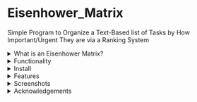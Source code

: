 # Eisenhower_Matrix
Simple Program to Organize a Text-Based list of Tasks by How Important/Urgent They are via a Ranking System

<details>
<summary> What is an Eisenhower Matrix? </summary>

## What is an Eisenhower Matrix?
TODO:
- Provide links to articles 
- Provide brief description of why it's useful 

</details>
<details>
<summary> Functionality </summary>

## Functionality 

<details>
<summary> Entering Tasks </summary>

### Entering Tasks
The user needs to enter a list of tasks, either by selecting a text file filled with tasks (each on it's own line), or by manually typing them into the program one-by-one. 

</details>
<details>
<summary> Ranking Process </summary>

### Ranking Process
The user can select from the menu to rank the tasks by either importance or urgency. This will prompt a question-answer series where the program asks the user to select from two tasks which one is more important/urgent. Once the user has answered all the questions, the program will rank the tasks based on the responses. 

#### Example
Say the user enters the following tasks in the following order: 
Wash Car
Go on Walk
Laundry
Then the user asks to rank the tasks by importance. The program will then prompt:
Which is more important? 'Go on walk' or 'Laundry'?
If the user selects 'Laundry' then that task will receive a lower ranking than the other. 

### Completed List
The tasks can only be organized into an Eisenhower Matrix prioritized list once the user has ranked them in both importance and urgency. 

Once the user has ranked all tasks, the tasks are assigned a 2 dimensional ranking where the lowest ranking in both importance and urgency is (0,0). The next most important, but equally as urgent task, is ranked ().

This reveals a matrix with coordinates:

```
  Least │    (0,1)               (1,1)
        │ Most Important      Leas Important
        │ Less Urgent         Less Urgent
Urgency │
        │    (0,0)               (1,0)
        │ Most Important      Less Important
        │ Most Urgent         Less Urgent
   Most ▼
         ◄───────────────────────────────────
         Most         Importance        Least
```
The final list is next sorted starting from the (0,0) coordinate working linearly to the top right of the matrix. 

</details>
</details>
<details>
<summary> Install </summary>

# Install

TODO

</details>
<details>
<summary> Features </summary>

# Features

TODO 

<details>
<summary> Possible Future Features </summary>

  - Provide default sorting patterns for the user as a checkbox
    - Example: Sort list of tasks by:
      - Easiest
      - Most Important
      - Most Urgent
      - 2nd Easiest
      - 2nd Most Important
      - 2nd Most Urgent
      - etc.
  - Create a standard file type like .priority
    - Make it standard text readable in markdown format
      - use (0,0,0) before each task for (Importance, Urgency, Ease) sorting
      - use (C,0,0,0) before each complete task 
    - Make it have comments ignored with something like #ignore this comment, but probably not the '#' because that might mess with Markdown format
    - Possible improvement would be allowing for nested tasks (ideally in markdown format)
    - Include the time/date of the last ranking in the file somewhere 
  - Make it so you can send an executable to a customer, along with a .priority file, and they can run it to provide the developer with the resulting .priority file they can then use to determine the future of the project.
    - Providing a customer specific menu on startup (Are you ___ Customer?) and then proceeding based on that would be a nice way to handle this. 
  - Allow for reading in a .priority file, then dynamically adding tasks that are then sorted or not.
    - Maybe have an indicator next to unsorted tasks and a progress bar that always shows how many tasks in % are sorted or not. 
  - Biggest thorns to deal with where this program is currently lacking:
    - handling nested tasks
    - handling tasks that rely on other tasks being accomplished before they can be accomplished. Call it, sequential reliance on another task. This would theoretically change the order of importance.
      - For example, if Task B MUST be done before Task A (i.g. Task B is implement playing a file, while Task A is to add a play button) then the user selecting Task B to have a higher importance than task A should raise the importance of Task A since it has to be done first.
      - Another example: It would be confusing for the customer to rank the importance of "Buttons have tooltips" and "Buttons exist" when the latter clearly has to come first. 
  - OS independent: Is there a way to compile several executables that are wrapped in one executable which then picks the correct executable to use based on the OS calling it?
  - Runnable in a web browser. 
  - Runnable on mobile. 
  - Integration with Todoist possible. 
  - Making the ranking process "smarter" by mimicking techniques similar to active recall and spaced repetition. 
    - Example: User has 50 tasks. Ranking them all by importance should, at some point, loop back to the beginning of the list to heighten the likelyhood that Task 1 being ranked higher than Task 49 is true. Basically, even if all tasks are technically ranked in order, there should be some overlap of tasks the user is asked to rank to ensure a higher degree of certainty.
  - Make this a linux package that can be installed by most package managers 
  
</details>

</details>
<details>
<summary> Screenshots </summary>

# Screenshots 

TODO 

</details>
<details>
<summary> Acknowledgements </summary>

# Acknowledgements 

TODO:
- Add Asciiflow
- Add FTXUI
- Add 

</details>
